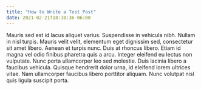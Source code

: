 ```yaml
---
title: "How to Write a Test Post"
date: 2021-02-21T18:10:36-06:00
---
```


Mauris sed est id lacus aliquet varius. Suspendisse in vehicula nibh. 
Nullam in nisl turpis. Mauris velit velit, elementum eget dignissim sed,
 consectetur sit amet libero. Aenean et turpis nunc. Duis at rhoncus 
libero. Etiam id magna vel odio finibus pharetra quis a arcu. Integer 
eleifend eu lectus non vulputate. Nunc porta ullamcorper leo sed 
molestie. Duis lacinia libero a faucibus vehicula. Quisque hendrerit 
dolor urna, id eleifend lorem ultrices vitae. Nam ullamcorper faucibus 
libero porttitor aliquam. Nunc volutpat nisl quis ligula suscipit porta.
